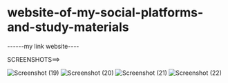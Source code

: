 # website-of-my-social-platforms-and-study-materials
------my link website----

SCREENSHOTS==>

![Screenshot (19)](https://user-images.githubusercontent.com/74315357/199544821-647ffaff-8a9b-4e69-be5f-1b5dbfe951e0.png)
![Screenshot (20)](https://user-images.githubusercontent.com/74315357/199544851-ebaf3a10-bd8a-48d1-b007-c52c52d552f8.png)
![Screenshot (21)](https://user-images.githubusercontent.com/74315357/199544880-620bf896-3ce3-4710-8148-cc590dc9cd48.png)
![Screenshot (22)](https://user-images.githubusercontent.com/74315357/199544900-cf1277ed-4eba-4635-933e-7ccd7d6a9668.png)
